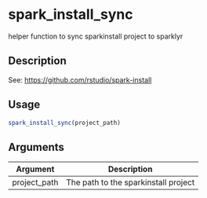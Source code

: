 # spark_install_sync


helper function to sync sparkinstall project to sparklyr




## Description

See: https://github.com/rstudio/spark-install





## Usage
```r
spark_install_sync(project_path)
```




## Arguments


Argument      |Description
------------- |----------------
project_path | The path to the sparkinstall project






